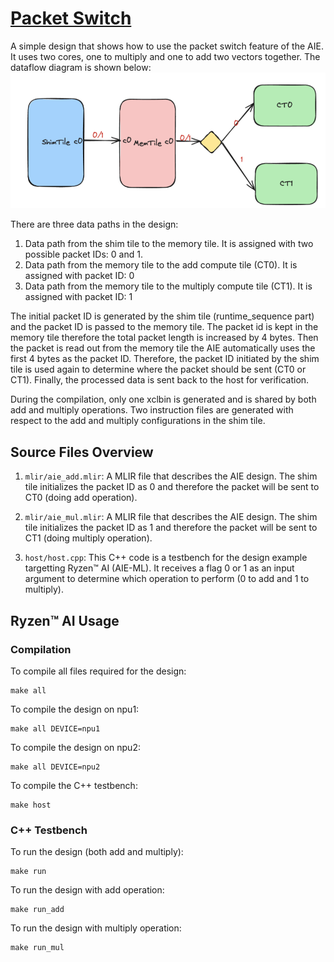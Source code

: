 <!---//===- README.md --------------------------*- Markdown -*-===//
//
// This file is licensed under the Apache License v2.0 with LLVM Exceptions.
// See https://llvm.org/LICENSE.txt for license information.
// SPDX-License-Identifier: Apache-2.0 WITH LLVM-exception
//
// Copyright (C) 2024, Advanced Micro Devices, Inc.
// 
//===----------------------------------------------------------------------===//-->

# <ins>Packet Switch</ins>

A simple design that shows how to use the packet switch feature of the AIE. It uses two cores, one to multiply and one to add two vectors together. The dataflow diagram is shown below:
![alt text](diagram.png)

There are three data paths in the design:

1. Data path from the shim tile to the memory tile. It is assigned with two possible packet IDs: 0 and 1.
2. Data path from the memory tile to the add compute tile (CT0). It is assigned with packet ID: 0
3. Data path from the memory tile to the multiply compute tile (CT1). It is assigned with packet ID: 1

The initial packet ID is generated by the shim tile (runtime_sequence part) and the packet ID is passed to the memory tile. The packet id is kept in the memory tile therefore the total packet length is increased by 4 bytes. Then the packet is read out from the memory tile the AIE automatically uses the first 4 bytes as the packet ID. Therefore, the packet ID initiated by the shim tile is used again to determine where the packet should be sent (CT0 or CT1). Finally, the processed data is sent back to the host for verification.

During the compilation, only one xclbin is generated and is shared by both add and multiply operations. Two instruction files are generated with respect to the add and multiply configurations in the shim tile.



## Source Files Overview

1. `mlir/aie_add.mlir`: A MLIR file that describes the AIE design. The shim tile initializes the packet ID as 0 and therefore the packet will be sent to CT0 (doing add operation).

2. `mlir/aie_mul.mlir`: A MLIR file that describes the AIE design. The shim tile initializes the packet ID as 1 and therefore the packet will be sent to CT1 (doing multiply operation).

3. `host/host.cpp`: This C++ code is a testbench for the design example targetting Ryzen™ AI (AIE-ML). It receives a flag 0 or 1 as an input argument to determine which operation to perform (0 to add and 1 to multiply).


## Ryzen™ AI Usage

### Compilation

To compile all files required for the design:
```shell
make all
```

To compile the design on npu1:
```shell
make all DEVICE=npu1
```

To compile the design on npu2:
```shell
make all DEVICE=npu2
```


To compile the C++ testbench:
```shell
make host
```


### C++ Testbench

To run the design (both add and multiply):

```shell
make run
```

To run the design with add operation:

```shell
make run_add
```

To run the design with multiply operation:

```shell
make run_mul
```  
